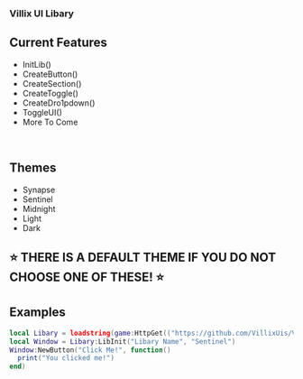 ### Villix UI Libary 

## Current Features
- InitLib()
- CreateButton()
- CreateSection()
- CreateToggle()
- CreateDro1pdown()
- ToggleUI()
- More To Come 

<br />

## Themes 
- Synapse 
- Sentinel
- Midnight
- Light
- Dark

## ⭐ THERE IS A DEFAULT THEME IF YOU DO NOT CHOOSE ONE OF THESE! ⭐

## Examples
```lua
local Libary = loadstring(game:HttpGet(("https://github.com/VillixUis/VillixLib/edit/main/src.lua"),true))()
local Window = Libary:LibInit("Libary Name", "Sentinel")
Window:NewButton("Click Me!", function()
  print("You clicked me!")
end)
```
